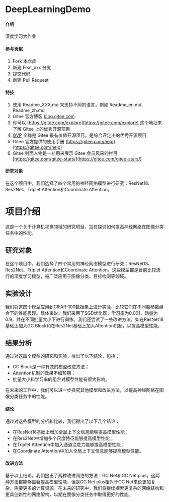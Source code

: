 # DeepLearningDemo

#### 介绍
深度学习大作业

#### 参与贡献

1.  Fork 本仓库
2.  新建 Feat_xxx 分支
3.  提交代码
4.  新建 Pull Request


#### 特技

1.  使用 Readme\_XXX.md 来支持不同的语言，例如 Readme\_en.md, Readme\_zh.md
2.  Gitee 官方博客 [blog.gitee.com](https://blog.gitee.com)
3.  你可以 [https://gitee.com/explore](https://gitee.com/explore) 这个地址来了解 Gitee 上的优秀开源项目
4.  [GVP](https://gitee.com/gvp) 全称是 Gitee 最有价值开源项目，是综合评定出的优秀开源项目
5.  Gitee 官方提供的使用手册 [https://gitee.com/help](https://gitee.com/help)
6.  Gitee 封面人物是一档用来展示 Gitee 会员风采的栏目 [https://gitee.com/gitee-stars/](https://gitee.com/gitee-stars/)


#### 研究对象

在这个项目中，我们选择了四个常用的神经网络模型进行研究：ResNet18、Res2Net、Triplet Attention和Coordinate Attention。

# 项目介绍

这是一个关于计算机视觉领域的研究项目，旨在探讨如何提高神经网络在图像分类任务中的性能。

## 研究对象

在这个项目中，我们选择了四个常用的神经网络模型进行研究：ResNet18、Res2Net、Triplet Attention和Coordinate Attention。这些模型都是目前比较流行的深度学习模型，被广泛应用于图像分类、目标检测等领域。

## 实验设计

我们将这四个模型应用到CIFAR-100数据集上进行实验，比较它们在不同超参数组合下的性能表现。具体来说，我们采用了SGD优化器，学习率为0.001，动量为0.9，并在不同批量大小下进行训练。我们还尝试了一些改进方法，如在ResNet18基础上加入GC Block和在Res2Net基础上加入Attention机制，以提高模型性能。

## 结果分析

通过对这四个模型的研究和实验，得出了以下结论，包括：

- GC Block是一种有效的模型改进方法；
- Attention机制的效果不如预期；
- 批量大小和学习率的组合对模型性能有很大影响。

在未来的工作中，我们可以进一步探究其他模型和改进方法，以提高神经网络在图像分类任务中的性能。

#### 结论

通过对这些模型的分析和比较，我们得出了以下几个结论：

- 在ResNet18基础上增加全局上下文信息能够提高模型性能；
- 在Res2Net中增加多个尺度特征能够提高模型性能；
- 在Triplet Attention中加入通道注意力能够提高模型性能；
- 在Coordinate Attention中加入全局上下文信息能够提高模型性能。

#### 改进方法

基于以上结论，我们提出了两种改进网络的方法：GC Net和GC Net plus。这两种方法都能够显著提高模型性能，但是GC Net plus相对于GC Net来说更加复杂，需要更多的计算资源。在未来的研究中，我们将继续探索更复杂的网络结构和更具创新性的网络架构，以期在图像分类任务中取得更好的性能。

